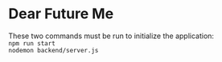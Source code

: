 # Dear Future Me

These two commands must be run to initialize the application:  
`npm run start`  
`nodemon backend/server.js`